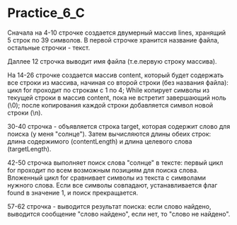 # Practice_6_C
 Сначала на 4-10 строчке создается двумерный массив lines, хранящий 5 строк по 39 символов. В первой строчке хранится название файла, остальные строчки - текст.
 
 Даллее 12 строчка выводит имя файла (т.е.первую строку массива).
 
 На 14-26 строчке создается массив content, который будет содержать все строки из массива, начиная со второй строки (без названия файла):
 цикл for проходит по строкам с 1 по 4;
 While копирует символы из текущей строки в массив content, пока не встретит завершающий ноль (\0);
 после копирования каждой строки добавляется символ новой строки (\n).
 
 30-40 строчка - объявляется строка target, которая содержит слово для поиска (у меня "солнце"). Затем вычисляются длины обеих строк: длина содержимого (contentLength) и длина целевого слова (targetLength).
 
 42-50 строчка выполняет поиск слова "солнце" в тексте:
 первый цикл for проходит по всем возможным позициям для поиска слова.
 Вложенный цикл for сравнивает символы из текста с символами нужного слова.
 Если все символы совпадают, устанавливается флаг found в значение 1, и поиск прекращается.
 
 57-62 строчка - выводится результат поиска: если слово найдено, выводится сообщение "слово найдено", если нет, то "слово не найдено".

